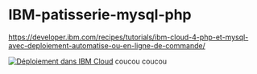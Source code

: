 # IBM-patisserie-mysql-php

https://developer.ibm.com/recipes/tutorials/ibm-cloud-4-php-et-mysql-avec-deploiement-automatise-ou-en-ligne-de-commande/

[![Déploiement dans IBM Cloud](https://cloud.ibm.com/devops/setup/deploy/button.png)](https://cloud.ibm.com/devops/setup/deploy?repository=https://github.com/cherryclass/IBM-patisserie-mysql-php&branch=master)
coucou 
coucou 
